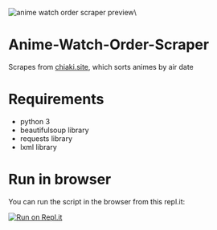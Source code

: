 ![anime watch order scraper preview](https://i.ibb.co/rc9TRXk/anime-watch-order-scraper-preview.png)\
# Anime-Watch-Order-Scraper
Scrapes from [chiaki.site](https://chiaki.site/), which sorts animes by air date

# Requirements
- python 3
- beautifulsoup library
- requests library
- lxml library

# Run in browser
You can run the script in the browser from this repl.it:

[![Run on Repl.it](https://repl.it/badge/github/EdZ543/Anime_Watch_Order_Scraper)](https://repl.it/@EdZ123/AnimeWatchOrderScraper#Anime%20Watch%20Order%20Scraper.py)
